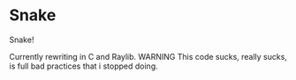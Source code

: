 # Snake
Snake!

Currently rewriting in C and Raylib.
WARNING
This code sucks, really sucks, is full bad practices
that i stopped doing.
